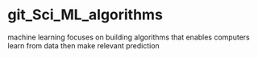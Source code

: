 ﻿# git_Sci_ML_algorithms
machine learning focuses on building algorithms that enables computers learn from data then make relevant prediction
